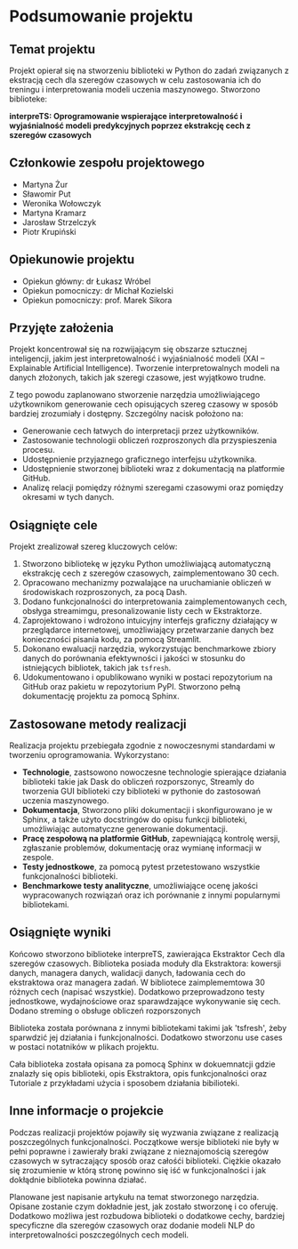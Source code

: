 # Podsumowanie projektu

## Temat projektu
Projekt opierał się na stworzeniu biblioteki w Python do zadań związanych z ekstracją cech dla szeregów czasowych w celu zastosowania ich do treningu i interpretowania modeli uczenia maszynowego. Stworzono biblioteke:

**interpreTS: Oprogramowanie wspierające interpretowalność i wyjaśnialność modeli predykcyjnych poprzez ekstrakcję cech z szeregów czasowych**

## Członkowie zespołu projektowego
- Martyna Żur
- Sławomir Put
- Weronika Wołowczyk
- Martyna Kramarz
- Jarosław Strzelczyk
- Piotr Krupiński

## Opiekunowie projektu
- Opiekun główny: dr Łukasz Wróbel
- Opiekun pomocniczy: dr Michał Kozielski
- Opiekun pomocniczy: prof. Marek Sikora

## Przyjęte założenia
Projekt koncentrował się na rozwijającym się obszarze sztucznej inteligencji, jakim jest interpretowalność i wyjaśnialność modeli (XAI – Explainable Artificial Intelligence). Tworzenie interpretowalnych modeli na danych złożonych, takich jak szeregi czasowe, jest wyjątkowo trudne.  

Z tego powodu zaplanowano stworzenie narzędzia umożliwiającego użytkownikom generowanie cech opisujących szereg czasowy w sposób bardziej zrozumiały i dostępny. Szczególny nacisk położono na:  
- Generowanie cech łatwych do interpretacji przez użytkowników.
- Zastosowanie technologii obliczeń rozproszonych dla przyspieszenia procesu.  
- Udostępnienie przyjaznego graficznego interfejsu użytkownika.
- Udostępnienie stworzonej biblioteki wraz z dokumentacją na platformie GitHub. 
- Analizę relacji pomiędzy różnymi szeregami czasowymi oraz pomiędzy okresami w tych danych.  

## Osiągnięte cele
Projekt zrealizował szereg kluczowych celów:  

1. Stworzono bibliotekę w języku Python umożliwiającą automatyczną ekstrakcję cech z szeregów czasowych, zaimplementowano 30 cech.  
2. Opracowano mechanizmy pozwalające na uruchamianie obliczeń w środowiskach rozproszonych, za pocą Dash.  
3. Dodano funkcjonalności do interpretowania zaimplementowanych cech, obsłyga streamimgu, presonalizowanie listy cech w Ekstraktorze.
4. Zaprojektowano i wdrożono intuicyjny interfejs graficzny działający w przeglądarce internetowej, umożliwiający przetwarzanie danych bez konieczności pisania kodu, za pomocą Streamlit.   
5. Dokonano ewaluacji narzędzia, wykorzystując benchmarkowe zbiory danych do porównania efektywności i jakości w stosunku do istniejących bibliotek, takich jak `tsfresh`.  
6. Udokumentowano i opublikowano wyniki w postaci repozytorium na GitHub oraz pakietu w repozytorium PyPI. Stworzono pełną dokumentację projektu za pomocą Sphinx.

## Zastosowane metody realizacji
Realizacja projektu przebiegała zgodnie z nowoczesnymi standardami w tworzeniu oprogramowania. Wykorzystano:  

- **Technologie**,  zastsowono nowoczesne technologie spierające działania biblioteki takie jak Dask do obliczeń rozporszonyc, Streamly do tworzenia GUI biblioteki czy biblioteki w pythonie do zastosowań uczenia maszynowego.
- **Dokumentacja**,  Stworzono pliki dokumentacji i skonfigurowano je w Sphinx, a także użyto docstringów do opisu funkcji biblioteki, umożliwiając automatyczne generowanie dokumentacji.
- **Pracę zespołową na platformie GitHub**, zapewniającą kontrolę wersji, zgłaszanie problemów, dokumentację oraz wymianę informacji w zespole.  
- **Testy jednostkowe**, za pomocą pytest przetestowano wszystkie funkcjonalności biblioteki.
- **Benchmarkowe testy analityczne**, umożliwiające ocenę jakości wypracowanych rozwiązań oraz ich porównanie z innymi popularnymi bibliotekami.  

## Osiągnięte wyniki
Końcowo stworzono biblioteke interpreTS, zawierająca Ekstraktor Cech dla szeregów czasowych. Biblioteka posiada moduły dla Ekstraktora: kowersji danych, managera danych, walidacji danych, ładowania cech do ekstraktowa oraz managera zadań. W bibliotece zaimplememtowa 30 różnych cech (napisać wszystkie). Dodatkowo przeprowadzono testy jednostkowe, wydajnościowe oraz sparawdzające wykonywanie się cech. Dodano streming o obsługe obliczeń rozporszonych

Biblioteka została porównana z innymi bibliotekami takimi jak 'tsfresh', żeby sparwdzić jej działania i funkcjonalności. Dodatkowo stworzonu use cases w postaci notatników w plikach projektu.

Cała biblioteka została opisana za pomocą Sphinx w dokuemnatcji gdzie znalazły się opis biblioteki, opis Ekstraktora, opis funkcjonalności oraz Tutoriale z przykładami użycia i sposobem działania bibilioteki.

## Inne informacje o projekcie
Podczas realizacji projektów pojawiły się wyzwania związane z realizacją poszczególnych funkcjonalności. Początkowe wersje biblioteki nie były w pełni poprawne i zawierały braki związane z nieznajomością szeregów czasowych w sytraczający sposób oraz całośći biblioteki. Ciężkie okazało się zrozumienie w którą stronę powinno się iść w funkcjonalności i jak dokłądnie biblioteka powinna działać.

Planowane jest napisanie artykułu na temat stworzonego narzędzia. Opisane zostanie czym dokładnie jest, jak zostało stworzonę i co oferuję. Dodatkowo możliwa jest rozbudowa biblioteki o dodatkowe cechy, bardziej specyficzne dla szeregów czasowych oraz dodanie modeli NLP do interpretowalności poszczególnych cech modeli.